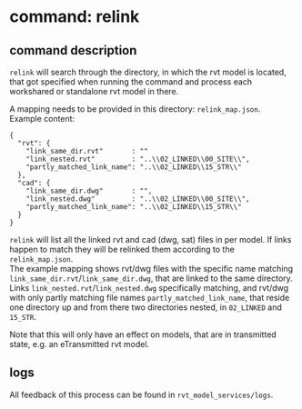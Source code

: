 # command: relink

## command description
`relink` will search through the directory, in which the rvt model is located, 
that got specified when running the command and process each workshared or 
standalone rvt model in there. 

A mapping needs to be provided in this directory: `relink_map.json`.<br>
Example content:
```
{
  "rvt": {
    "link_same_dir.rvt"       : ""
    "link_nested.rvt"         : "..\\02_LINKED\\00_SITE\\",
    "partly_matched_link_name": "..\\02_LINKED\\15_STR\\"
  },
  "cad": {
    "link_same_dir.dwg"       : "",
    "link_nested.dwg"         : "..\\02_LINKED\\00_SITE\\",
    "partly_matched_link_name": "..\\02_LINKED\\15_STR\\"
  }
}
```
`relink` will list all the linked rvt and cad (dwg, sat) files in per model.
If links happen to match they will be relinked them according to the 
`relink_map.json`. <br>
The example mapping shows rvt/dwg files with the specific name matching 
`link_same_dir.rvt`/`link_same_dir.dwg`, that are linked to the same directory. 
Links `link_nested.rvt`/`link_nested.dwg` specifically matching, and rvt/dwg 
with only partly matching file names `partly_matched_link_name`, 
that reside one directory up and from there two directories nested, 
in `02_LINKED` and `15_STR`.

Note that this will only have an effect on models, that are in transmitted state, 
e.g. an eTransmitted rvt model.

## logs
All feedback of this process can be found in `rvt_model_services/logs`.
